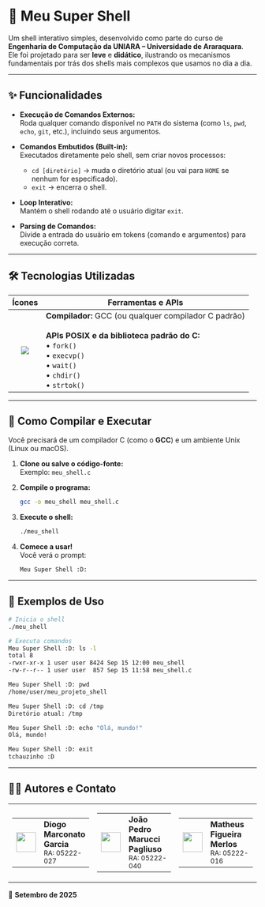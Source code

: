 # 🐚 Meu Super Shell

Um shell interativo simples, desenvolvido como parte do curso de **Engenharia de Computação da UNIARA – Universidade de Araraquara**.  
Ele foi projetado para ser **leve** e **didático**, ilustrando os mecanismos fundamentais por trás dos shells mais complexos que usamos no dia a dia.

---

## ✨ Funcionalidades

- **Execução de Comandos Externos:**  
  Roda qualquer comando disponível no `PATH` do sistema (como `ls`, `pwd`, `echo`, `git`, etc.), incluindo seus argumentos.
- **Comandos Embutidos (Built-in):**  
  Executados diretamente pelo shell, sem criar novos processos:

  - `cd [diretório]` → muda o diretório atual (ou vai para `HOME` se nenhum for especificado).
  - `exit` → encerra o shell.

- **Loop Interativo:**  
  Mantém o shell rodando até o usuário digitar `exit`.

- **Parsing de Comandos:**  
  Divide a entrada do usuário em tokens (comando e argumentos) para execução correta.

---

## 🛠️ Tecnologias Utilizadas

|                                                     Ícones                                                      | Ferramentas e APIs                                                                                                                                                                              |
| :-------------------------------------------------------------------------------------------------------------: | ----------------------------------------------------------------------------------------------------------------------------------------------------------------------------------------------- |
| <a href="https://skillicons.dev"><img src="https://skillicons.dev/icons?i=c,linux,git,github&theme=dark" /></a> | **Compilador:** GCC (ou qualquer compilador C padrão) <br><br> **APIs POSIX e da biblioteca padrão do C:** <br> • `fork()` <br> • `execvp()` <br> • `wait()` <br> • `chdir()` <br> • `strtok()` |

---

## 🚀 Como Compilar e Executar

Você precisará de um compilador C (como o **GCC**) e um ambiente Unix (Linux ou macOS).

1. **Clone ou salve o código-fonte:**  
   Exemplo: `meu_shell.c`

2. **Compile o programa:**

   ```bash
   gcc -o meu_shell meu_shell.c
   ```

3. **Execute o shell:**

   ```bash
   ./meu_shell
   ```

4. **Comece a usar!**  
   Você verá o prompt:
   ```
   Meu Super Shell :D:
   ```

---

## 📝 Exemplos de Uso

```bash
# Inicia o shell
./meu_shell

# Executa comandos
Meu Super Shell :D: ls -l
total 8
-rwxr-xr-x 1 user user 8424 Sep 15 12:00 meu_shell
-rw-r--r-- 1 user user  857 Sep 15 11:58 meu_shell.c

Meu Super Shell :D: pwd
/home/user/meu_projeto_shell

Meu Super Shell :D: cd /tmp
Diretório atual: /tmp

Meu Super Shell :D: echo "Olá, mundo!"
Olá, mundo!

Meu Super Shell :D: exit
tchauzinho :D
```

---

## 👨‍💻 Autores e Contato

<table width="100%" border="0">
<tr>
<td width="33.3%" align="center">
<table>
<tr>
<td valign="middle">
<a href="https://www.linkedin.com/in/diogo-garcia-6210bb235/" target="_blank">
<img src="https://skillicons.dev/icons?i=linkedin&theme=dark" height="40px" />
</a>
</td>
<td valign="middle">
<b>Diogo Marconato Garcia</b><br>
<small>RA: 05222-027</small>
</td>
</tr>
</table>
</td>
<td width="33.3%" align="center">
<table>
<tr>
<td valign="middle">
<a href="https://www.linkedin.com/in/jo%C3%A3o-pedro-marucci-pagliuso-0b8876385/" target="_blank">
<img src="https://skillicons.dev/icons?i=linkedin&theme=dark" height="40px" />
</a>
</td>
<td valign="middle">
<b>João Pedro Marucci Pagliuso</b><br>
<small>RA: 05222-040</small>
</td>
</tr>
</table>
</td>
<td width="33.3%" align="center">
<table>
<tr>
<td valign="middle">
<a href="https://www.linkedin.com/in/matheus-merlos-531089243/" target="_blank">
<img src="https://skillicons.dev/icons?i=linkedin&theme=dark" height="40px" />
</a>
</td>
<td valign="middle">
<b>Matheus Figueira Merlos</b><br>
<small>RA: 05222-016</small>
</td>
</tr>
</table>
</td>
</tr>
</table>

📅 **Setembro de 2025**
